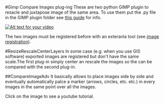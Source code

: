 #Gimp Compare Images plug-ing
These are two python GIMP plugin to resacle and juxtapose image of the same area.
To use them put the .py file in the GIMP plugin folder see [this guide](http://en.wikibooks.org/wiki/GIMP/Installing_Plugins) for info. 

[![Alt text for your video](http://img.youtube.com/vi/VkfNB5o5G54/0.jpg)](http://www.youtube.com/watch?v=VkfNB5o5G54&feature=youtu.be)

The two images must be registered before with an exteranla tool (see [image registration](http://en.wikipedia.org/wiki/Image_registration)).

#ResizeRescaleCenterLayers
In some case (e.g. when you use GIS software) exported images are registered but don't have the same scale.The first plug-in simply center an rescale the images so the can be compared with the second plug-in.

##CompareImageAdv 
It basically allows to place images side by side and eventually automatically palce a marker (arrows, circles, etc. etc.) in every images in the same point over all the images. 

Click on the image to see a youtube tutorial.


